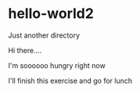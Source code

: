 # hello-world2
Just another directory

Hi there....

I'm soooooo hungry right now

I'll finish this exercise and go for lunch
